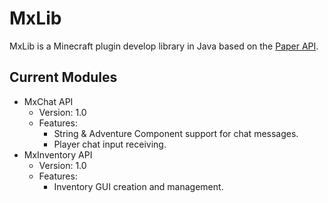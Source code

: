 # MxLib
MxLib is a Minecraft plugin develop library in Java based on the [Paper API](https://github.com/PaperMC/Paper).

## Current Modules
* MxChat API
   * Version: 1.0
   * Features:
     - String & Adventure Component support for chat messages.
     - Player chat input receiving.
* MxInventory API
   * Version: 1.0
   * Features:
     - Inventory GUI creation and management.